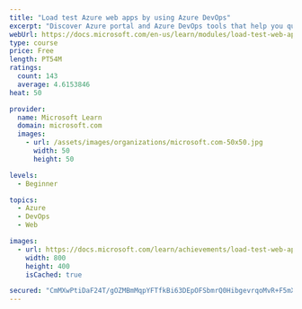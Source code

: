 ```yaml
---
title: "Load test Azure web apps by using Azure DevOps"
excerpt: "Discover Azure portal and Azure DevOps tools that help you quickly and efficiently define and scale up load tests for apps."
webUrl: https://docs.microsoft.com/en-us/learn/modules/load-test-web-app-azure-devops/
type: course
price: Free
length: PT54M
ratings:
  count: 143
  average: 4.6153846
heat: 50

provider:
  name: Microsoft Learn
  domain: microsoft.com
  images:
    - url: /assets/images/organizations/microsoft.com-50x50.jpg
      width: 50
      height: 50

levels:
  - Beginner

topics:
  - Azure
  - DevOps
  - Web

images:
  - url: https://docs.microsoft.com/learn/achievements/load-test-web-app-azure-devops-social.png
    width: 800
    height: 400
    isCached: true

secured: "CmMXwPtiDaF24T/gOZMBmMqpYFTfkBi63DEpOFSbmrQ0HibgevrqoMvR+F5mXjCjhxmK+6KlcdKm61mbfeAu1KPeAD2cujEcTmMxmhzXeqhTTmnmylVClXkpXDv5ChNc21uZV0nTc4BUiPtDivromrvTPN6oGCVXlvjdm8OuM3MGTEwxtquw9gbBieJBWqNG33ACVss3eEQip0mDAD5XXKXtf82LPTdBbyFg9u/SfFa9DtVmDoZwXMj8aW5QjTN3NEOGXGizqDWxOM7KVHi9EzJQKzZtEV2iXcd38Zr+auO16FXrTo4rZeGhzgs4GgloL1hypMoGY03+d1uWSs8jUlWXwMiNmXMb2HoFnU42jPUrtpfk/uO2r+8HYBqbaOOab7t+vGkjReBJtYvF33+fzuNRZ/VOuz0vb5TfzKxPOQo=;pU7r3M3xloGvLznBKkqC4A=="
---
```


